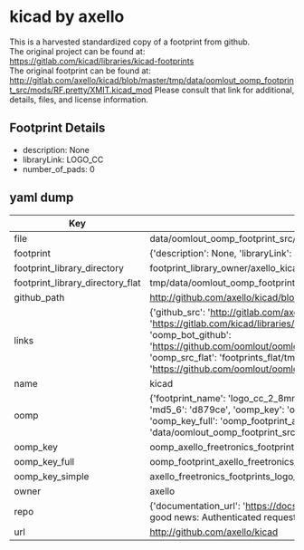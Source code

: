 # kicad by axello  
This is a harvested standardized copy of a footprint from github.  
The original project can be found at:  
https://gitlab.com/kicad/libraries/kicad-footprints  
The original footprint can be found at:
http://gitlab.com/axello/kicad/blob/master/tmp/data/oomlout_oomp_footprint_src/mods/RF.pretty/XMIT.kicad_mod
Please consult that link for additional, details, files, and license information.  
## Footprint Details
* description: None  
* libraryLink: LOGO_CC  
* number_of_pads: 0  
## yaml dump  
| Key | Value |  
| --- | --- |  
| file | data/oomlout_oomp_footprint_src/kicad/mods/freetronics_footprints.pretty/LOGO_CC_2.8mm.kicad_mod |  
| footprint | {'description': None, 'libraryLink': 'LOGO_CC', 'number_of_pads': 0} |  
| footprint_library_directory | footprint_library_owner/axello_kicad |  
| footprint_library_directory_flat | tmp/data/oomlout_oomp_footprint_src/footprints_flat/axello_freetronics_footprints_logo_cc_2_8mm/working |  
| github_path | http://github.com/axello/kicad/blob/master/tmp/data/oomlout_oomp_footprint_src/mods/freetronics_footprints.pretty/LOGO_CC_2.8mm.kicad_mod |  
| links | {'github_src': 'http://gitlab.com/axello/kicad/blob/master/tmp/data/oomlout_oomp_footprint_src/mods/RF.pretty/XMIT.kicad_mod', 'github_src_repo': 'https://gitlab.com/kicad/libraries/kicad-footprints', 'oomp_bot': 'tmp/data/oomlout_oomp_footprint_src/footprints/axello_freetronics_footprints_logo_cc_2_8mm/working', 'oomp_bot_github': 'https://github.com/oomlout/oomlout_oomp_footprint_bot/tree/main/tmp/data/oomlout_oomp_footprint_src/footprints/axello_freetronics_footprints_logo_cc_2_8mm/working', 'oomp_src_flat': 'footprints_flat/tmp/data/oomlout_oomp_footprint_src/footprints_flat/axello_freetronics_footprints_logo_cc_2_8mm/working', 'oomp_src_flat_github': 'https://github.com/oomlout/oomlout_oomp_footprint_src/tree/main/tmp/data/oomlout_oomp_footprint_src/footprints_flat/axello_freetronics_footprints_logo_cc_2_8mm/working'} |  
| name | kicad |  
| oomp | {'footprint_name': 'logo_cc_2_8mm', 'library_name': 'freetronics_footprints', 'md5': 'd879cefa8448347573d1814ed11417df', 'md5_10': 'd879cefa84', 'md5_5': 'd879c', 'md5_6': 'd879ce', 'oomp_key': 'oomp_axello_freetronics_footprints_logo_cc_2_8mm', 'oomp_key_extra': 'oomp_footprint_axello_freetronics_footprints_logo_cc_2_8mm', 'oomp_key_full': 'oomp_footprint_axello_freetronics_footprints_logo_cc_2_8mm_d879ce', 'oomp_key_simple': 'axello_freetronics_footprints_logo_cc_2_8mm', 'original_filename': 'data/oomlout_oomp_footprint_src/kicad/mods/freetronics_footprints.pretty/LOGO_CC_2.8mm.kicad_mod', 'owner_name': 'axello'} |  
| oomp_key | oomp_axello_freetronics_footprints_logo_cc_2_8mm |  
| oomp_key_full | oomp_footprint_axello_freetronics_footprints_logo_cc_2_8mm |  
| oomp_key_simple | axello_freetronics_footprints_logo_cc_2_8mm |  
| owner | axello |  
| repo | {'documentation_url': 'https://docs.github.com/rest/overview/resources-in-the-rest-api#rate-limiting', 'message': "API rate limit exceeded for 84.66.142.224. (But here's the good news: Authenticated requests get a higher rate limit. Check out the documentation for more details.)"} |  
| url | http://github.com/axello/kicad |  

